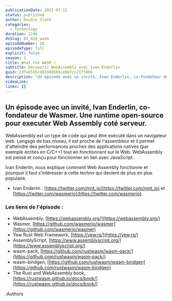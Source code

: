 ```yaml
---
publicationDate: 2021-07-12
status: published
author: Double Slash
categories:
  - Technology
duration: 2246
dsSlug: DS_026_wasm
episodeNumber: 26
episodeType: full
explicit: false
season: 1
title: What the WASM !
subtitle: Découvrir WebAssembly avec Ivan Enderlin
guid: 23fe8555c6839d85bbcebb7cc21ff48b
description: "Un épisode avec un invité, Ivan Enderlin, co-fondateur de Wasmer. Une runtime open-source pour executer Web Assembly coté serveur. WebAssembly est un type de code qui peut être exécuté dans un navigateur web. Langage de bas niveau, il est proche de l'assembleur et il permet d'atteindre des performances proches des applications natives (par exemple écrites en C/C++) tout en fonctionnant sur le Web. WebAssembly est pensé et conçu pour fonctionner en lien avec JavaScript. Ivan Enderlin, nous explique comment Web Assembly fonctionne et pourquoi il faut s’intéresser à cette techno qui devient de plus en plus populaire. Ivan Enderlin : https://twitter.com/mnt_io et https://twitter.com/wasmerio Les liens de l'épisode : WebAssembly, https://webassembly.org/ Wasmer, https://github.com/wasmerio/wasmer Yew Rust Web Framework, https://yew.rs/ AssemblyScript, https://www.assemblyscript.org/ wasm-pack, https://github.com/rustwasm/wasm-pack/ wasm-bindgen, https://github.com/rustwasm/wasm-bindgen The Rust and WebAssembly book, https://rustwasm.github.io/docs/book/ Podcast présenté par : Alexandre Duval @xlanex6 Patrick Faramaz @PatrickFaramaz"
videoLink: 
links: []
---
```


## Un épisode avec un invité, Ivan Enderlin, co-fondateur de Wasmer. Une runtime open-source pour executer Web Assembly coté serveur.

WebAssembly est un type de code qui peut être exécuté dans un navigateur web. Langage de bas niveau, il est proche de l'assembleur et il permet d'atteindre des performances proches des applications natives (par exemple écrites en C/C++) tout en fonctionnant sur le Web. WebAssembly est pensé et conçu pour fonctionner en lien avec JavaScript.

Ivan Enderlin, nous explique comment Web Assembly fonctionne et pourquoi il faut s’intéresser à cette techno qui devient de plus en plus populaire.

- Ivan Enderlin : [https://twitter.com/mnt_io](https://twitter.com/mnt_io) et [https://twitter.com/wasmerio](https://twitter.com/wasmerio)

### Les liens de l'épisode :

- WebAssembly, [https://webassembly.org/](https://webassembly.org/)
- Wasmer, [https://github.com/wasmerio/wasmer](https://github.com/wasmerio/wasmer)
- Yew Rust Web Framework, [https://yew.rs/](https://yew.rs/)
- AssemblyScript, [https://www.assemblyscript.org/](https://www.assemblyscript.org/)
- wasm-pack, [https://github.com/rustwasm/wasm-pack/](https://github.com/rustwasm/wasm-pack/)
- wasm-bindgen, [https://github.com/rustwasm/wasm-bindgen](https://github.com/rustwasm/wasm-bindgen)
- The Rust and WebAssembly book, [https://rustwasm.github.io/docs/book/](https://rustwasm.github.io/docs/book/)

:Authors
